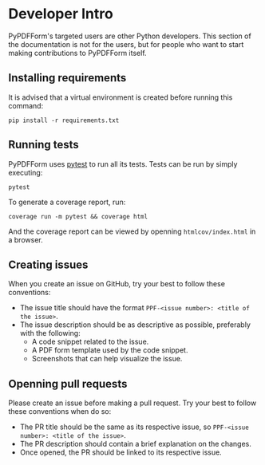 # Developer Intro

PyPDFForm's targeted users are other Python developers. This section of the documentation is not for the users, 
but for people who want to start making contributions to PyPDFForm itself.

## Installing requirements

It is advised that a virtual environment is created before running this command:

```shell
pip install -r requirements.txt
```

## Running tests

PyPDFForm uses [pytest](https://pytest.org/) to run all its tests. Tests can be run by simply executing:

```shell
pytest
```

To generate a coverage report, run:

```shell
coverage run -m pytest && coverage html
```

And the coverage report can be viewed by openning `htmlcov/index.html` in a browser.

## Creating issues

When you create an issue on GitHub, try your best to follow these conventions:

* The issue title should have the format `PPF-<issue number>: <title of the issue>`.
* The issue description should be as descriptive as possible, preferably with the following:
    * A code snippet related to the issue.
    * A PDF form template used by the code snippet.
    * Screenshots that can help visualize the issue.

## Openning pull requests

Please create an issue before making a pull request. Try your best to follow these conventions when do so:

* The PR title should be the same as its respective issue, so `PPF-<issue number>: <title of the issue>`.
* The PR description should contain a brief explanation on the changes.
* Once opened, the PR should be linked to its respective issue.
